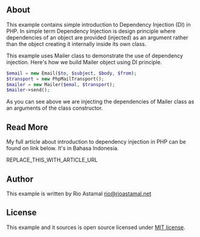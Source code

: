## About

This example contains simple introduction to Dependency Injection (DI) in PHP.
In simple term Dependency Injection is design principle where dependencies of
an object are provided (injected) as an argument rather than the object
creating it internally inside its own class.

This example uses Mailer class to demonstrate the use of dependency injection.
Here's how we build Mailer object using DI principle.

```php
$email = new Email($to, $subject, $body, $from);
$transport = new PhpMailTransport();
$mailer = new Mailer($emal, $transport);
$mailer->send();
```

As you can see above we are injecting the dependencies of Mailer class as an
arguments of the class constructor.

## Read More

My full article about introduction to dependency injection in PHP can be found
on link below. It's in Bahasa Indonesia.

REPLACE_THIS_WITH_ARTICLE_URL

## Author

This example is written by Rio Astamal <rio@rioastamal.net>

## License

This example and it sources is open source licensed under [MIT license](http://opensource.org/licenses/MIT).